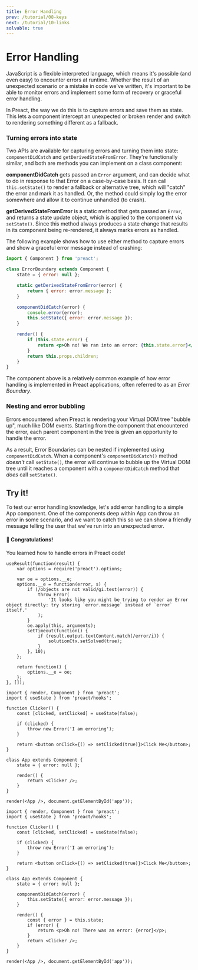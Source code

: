 ```yaml
---
title: Error Handling
prev: /tutorial/08-keys
next: /tutorial/10-links
solvable: true
---
```


# Error Handling

JavaScript is a flexible interpreted language, which means it's possible (and even easy)
to encounter errors at runtime. Whether the result of an unexpected scenario or a mistake
in code we've written, it's important to be able to monitor errors and implement some form
of recovery or graceful error handling.

In Preact, the way we do this is to capture errors and save them as state. This lets
a component intercept an unexpected or broken render and switch to rendering something
different as a fallback.

### Turning errors into state

Two APIs are available for capturing errors and turning them into state:
`componentDidCatch` and `getDerivedStateFromError`. They're functionally similar,
and both are methods you can implement on a class component:

**componentDidCatch** gets passed an `Error` argument, and can decide what to do
in response to that Error on a case-by-case basis. It can call `this.setState()`
to render a fallback or alternative tree, which will "catch" the error and mark
it as handled. Or, the method could simply log the error somewhere and allow it
to continue unhandled (to crash).

**getDerivedStateFromError** is a static method that gets passed an `Error`,
and returns a state update object, which is applied to the component via
`setState()`. Since this method always produces a state change that results
in its component being re-rendered, it always marks errors as handled.

The following example shows how to use either method to capture errors
and show a graceful error message instead of crashing:

```jsx
import { Component } from 'preact';

class ErrorBoundary extends Component {
	state = { error: null };

	static getDerivedStateFromError(error) {
		return { error: error.message };
	}

	componentDidCatch(error) {
		console.error(error);
		this.setState({ error: error.message });
	}

	render() {
		if (this.state.error) {
			return <p>Oh no! We ran into an error: {this.state.error}</p>;
		}
		return this.props.children;
	}
}
```

The component above is a relatively common example of how error handling is
implemented in Preact applications, often referred to as an _Error Boundary_.

### Nesting and error bubbling

Errors encountered when Preact is rendering your Virtual DOM tree "bubble up",
much like DOM events. Starting from the component that encountered the error,
each parent component in the tree is given an opportunity to handle the error.

As a result, Error Boundaries can be nested if implemented using `componentDidCatch`.
When a component's `componentDidCatch()` method _doesn't_ call `setState()`, the
error will continue to bubble up the Virtual DOM tree until it reaches a component
with a `componentDidCatch` method that _does_ call `setState()`.

## Try it!

To test our error handling knowledge, let's add error handling to a simple App
component. One of the components deep within App can throw an error in some
scenario, and we want to catch this so we can show a friendly message telling
the user that we've run into an unexpected error.

<solution>
  <h4>🎉 Congratulations!</h4>
  <p>You learned how to handle errors in Preact code!</p>
</solution>

```js:setup
useResult(function(result) {
	var options = require('preact').options;

	var oe = options.__e;
	options.__e = function(error, s) {
		if (/objects are not valid/gi.test(error)) {
			throw Error(
				'It looks like you might be trying to render an Error object directly: try storing `error.message` instead of `error` itself.'
			);
		}
		oe.apply(this, arguments);
		setTimeout(function() {
			if (result.output.textContent.match(/error/i)) {
				solutionCtx.setSolved(true);
			}
		}, 10);
	};

	return function() {
		options.__e = oe;
	};
}, []);
```

```jsx:repl-initial
import { render, Component } from 'preact';
import { useState } from 'preact/hooks';

function Clicker() {
	const [clicked, setClicked] = useState(false);

	if (clicked) {
		throw new Error('I am erroring');
	}

	return <button onClick={() => setClicked(true)}>Click Me</button>;
}

class App extends Component {
	state = { error: null };

	render() {
		return <Clicker />;
	}
}

render(<App />, document.getElementById('app'));
```

```jsx:repl-final
import { render, Component } from 'preact';
import { useState } from 'preact/hooks';

function Clicker() {
	const [clicked, setClicked] = useState(false);

	if (clicked) {
		throw new Error('I am erroring');
	}

	return <button onClick={() => setClicked(true)}>Click Me</button>;
}

class App extends Component {
	state = { error: null };

	componentDidCatch(error) {
		this.setState({ error: error.message });
	}

	render() {
		const { error } = this.state;
		if (error) {
			return <p>Oh no! There was an error: {error}</p>;
		}
		return <Clicker />;
	}
}

render(<App />, document.getElementById('app'));
```
